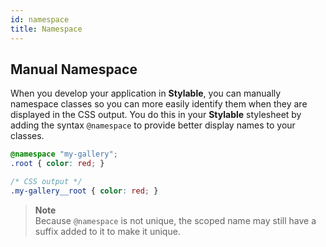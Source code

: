 ```yaml
---
id: namespace
title: Namespace
---
```

## Manual Namespace

When you develop your application in **Stylable**, you can manually namespace classes so you can more easily identify them when they are displayed in the CSS output. You do this in your **Stylable** stylesheet by adding the syntax `@namespace` to provide better display names to your classes.

```css
@namespace "my-gallery";
.root { color: red; }
``` 

```css
/* CSS output */
.my-gallery__root { color: red; }
```

> **Note**    
> Because `@namespace` is not unique, the scoped name may still have a suffix added to it to make it unique.
